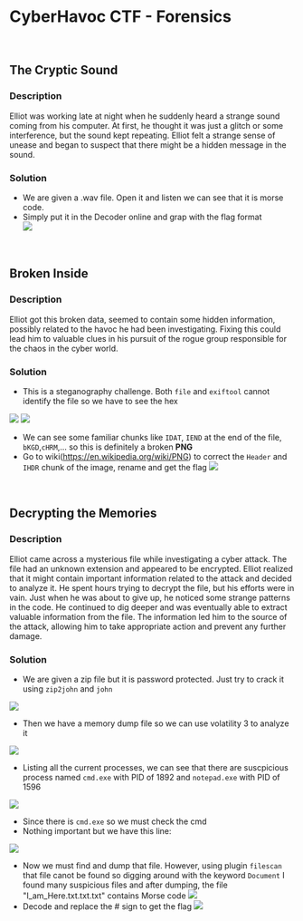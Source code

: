 <h1>
    CyberHavoc CTF - Forensics
</h1>
<br>
<h2>
    The Cryptic Sound

</h2>
<h3> Description</h3>
    
Elliot was working late at night when he suddenly heard a strange sound coming from his computer. At first, he thought it was just a glitch or some interference, but the sound kept repeating. Elliot felt a strange sense of unease and began to suspect that there might be a hidden message in the sound.
<h3> Solution</h3>

- We are given a .wav file. Open it and listen we can see that it is morse code.
- Simply put it in the Decoder online and grap with the flag format  
![](https://i.imgur.com/m7mNxEp.png)

<br>
<h2>
Broken Inside
</h2>
<h3> Description</h3>
    
Elliot got this broken data, seemed to contain some hidden information, possibly related to the havoc he had been investigating. Fixing this could lead him to valuable clues in his pursuit of the rogue group responsible for the chaos in the cyber world.

<h3> Solution</h3>

- This is a steganography challenge. Both <code>file</code> and <code>exiftool</code> cannot identify the file so we have to see the hex 

![](https://i.imgur.com/JzRXY6h.png)
![](https://i.imgur.com/vlx9nCQ.png)

- We can see some familiar chunks like <code>IDAT</code>, <code>IEND</code> at the end of the file, <code>bKGD</code>,<code>cHRM</code>,... so this is definitely a broken <b>PNG</b>
- Go to wiki(https://en.wikipedia.org/wiki/PNG) to correct the <code>Header</code> and <code>IHDR</code> chunk of the image, rename and get the flag 
![](https://i.imgur.com/p03bETe.png)

<br>
<h2>
Decrypting the Memories
</h2>
<h3> Description</h3>
    
Elliot came across a mysterious file while investigating a cyber attack. The file had an unknown extension and appeared to be encrypted. Elliot realized that it might contain important information related to the attack and decided to analyze it. He spent hours trying to decrypt the file, but his efforts were in vain. Just when he was about to give up, he noticed some strange patterns in the code. He continued to dig deeper and was eventually able to extract valuable information from the file. The information led him to the source of the attack, allowing him to take appropriate action and prevent any further damage.


<h3> Solution</h3>

- We are given a zip file but it is password protected. Just try to crack it using <code>zip2john</code> and <code>john</code>

![](https://i.imgur.com/YaEFsUG.png)
- Then we have a memory dump file so we can use volatility 3 to analyze it 

![](https://i.imgur.com/DoNNjZn.png)
- Listing all the current processes, we can see that there are suscpicious process named <code>cmd.exe</code> with PID of 1892 and <code>notepad.exe</code> with PID of 1596  

![](https://i.imgur.com/YH5fTRX.png)

- Since there is <code>cmd.exe</code> so we must check the cmd
- Nothing important but we have this line:

![](https://i.imgur.com/BIXS8OW.png)

- Now we must find and dump that file. However, using plugin <code>filescan</code> that file canot be found so digging around with the keyword <code>Document</code> I found many suspicious files and after dumping, the file "I_am_Here.txt.txt.txt" contains Morse code
![](https://i.imgur.com/lcjGSQD.png)
- Decode and replace the # sign to get the flag
![](https://i.imgur.com/3zwtR8I.png)
